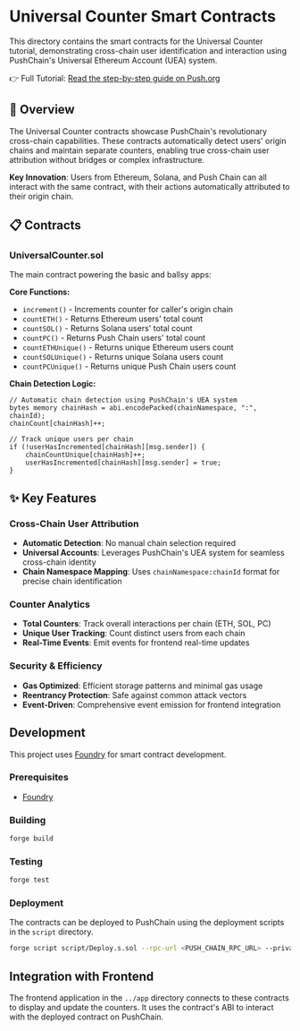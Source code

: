 # Universal Counter Smart Contracts

This directory contains the smart contracts for the Universal Counter tutorial, demonstrating cross-chain user identification and interaction using PushChain's Universal Ethereum Account (UEA) system.

👉 Full Tutorial: [Read the step-by-step guide on Push.org](https://push.org/docs/chain/tutorials/universal-counter/)

## 🎯 Overview

The Universal Counter contracts showcase PushChain's revolutionary cross-chain capabilities. These contracts automatically detect users' origin chains and maintain separate counters, enabling true cross-chain user attribution without bridges or complex infrastructure.

**Key Innovation**: Users from Ethereum, Solana, and Push Chain can all interact with the same contract, with their actions automatically attributed to their origin chain.

## 📋 Contracts

### UniversalCounter.sol

The main contract powering the basic and ballsy apps:

**Core Functions:**
- `increment()` - Increments counter for caller's origin chain
- `countETH()` - Returns Ethereum users' total count
- `countSOL()` - Returns Solana users' total count  
- `countPC()` - Returns Push Chain users' total count
- `countETHUnique()` - Returns unique Ethereum users count
- `countSOLUnique()` - Returns unique Solana users count
- `countPCUnique()` - Returns unique Push Chain users count

**Chain Detection Logic:**
```solidity
// Automatic chain detection using PushChain's UEA system
bytes memory chainHash = abi.encodePacked(chainNamespace, ":", chainId);
chainCount[chainHash]++;

// Track unique users per chain
if (!userHasIncremented[chainHash][msg.sender]) {
    chainCountUnique[chainHash]++;
    userHasIncremented[chainHash][msg.sender] = true;
}
```

## ✨ Key Features

### Cross-Chain User Attribution
- **Automatic Detection**: No manual chain selection required
- **Universal Accounts**: Leverages PushChain's UEA system for seamless cross-chain identity
- **Chain Namespace Mapping**: Uses `chainNamespace:chainId` format for precise chain identification

### Counter Analytics
- **Total Counters**: Track overall interactions per chain (ETH, SOL, PC)
- **Unique User Tracking**: Count distinct users from each chain
- **Real-Time Events**: Emit events for frontend real-time updates

### Security & Efficiency
- **Gas Optimized**: Efficient storage patterns and minimal gas usage
- **Reentrancy Protection**: Safe against common attack vectors
- **Event-Driven**: Comprehensive event emission for frontend integration

## Development

This project uses [Foundry](https://book.getfoundry.sh/) for smart contract development.

### Prerequisites

- [Foundry](https://book.getfoundry.sh/getting-started/installation)

### Building

```bash
forge build
```

### Testing

```bash
forge test
```

### Deployment

The contracts can be deployed to PushChain using the deployment scripts in the `script` directory.

```bash
forge script script/Deploy.s.sol --rpc-url <PUSH_CHAIN_RPC_URL> --private-key <YOUR_PRIVATE_KEY>
```

## Integration with Frontend

The frontend application in the `../app` directory connects to these contracts to display and update the counters. It uses the contract's ABI to interact with the deployed contract on PushChain.
